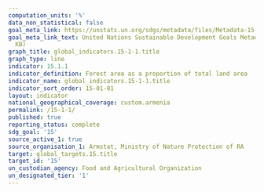 ```yaml
---
computation_units: '%'
data_non_statistical: false
goal_meta_link: https://unstats.un.org/sdgs/metadata/files/Metadata-15-01-01.pdf
goal_meta_link_text: United Nations Sustainable Development Goals Metadata (PDF 379
  KB)
graph_title: global_indicators.15-1-1.title
graph_type: line
indicator: 15.1.1
indicator_definition: Forest area as a proportion of total land area
indicator_name: global_indicators.15-1-1.title
indicator_sort_order: 15-01-01
layout: indicator
national_geographical_coverage: custom.armenia
permalink: /15-1-1/
published: true
reporting_status: complete
sdg_goal: '15'
source_active_1: true
source_organisation_1: Armstat, Ministry of Nature Protection of RA
target: global_targets.15.title
target_id: '15'
un_custodian_agency: Food and Agricultural Organization
un_designated_tier: '1'
---
```

